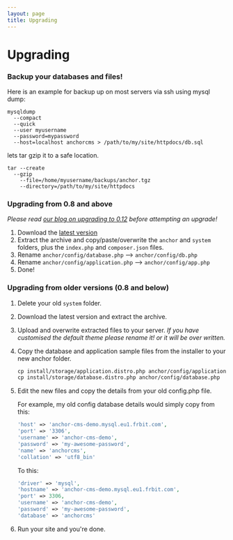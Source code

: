 ```yaml
---
layout: page
title: Upgrading
---
```


# Upgrading

### Backup your databases and files!

Here is an example for backup up on most servers via ssh using mysql dump:

```
mysqldump
  --compact
  --quick
  --user myusername
  --password=mypassword
  --host=localhost anchorcms > /path/to/my/site/httpdocs/db.sql
```

lets tar gzip it to a safe location.

```
tar --create
  --gzip
	--file=/home/myusername/backups/anchor.tgz
	--directory=/path/to/my/site/httpdocs
```

### Upgrading from 0.8 and above
*Please read [our blog on upgrading to 0.12](//http://blog.anchorcms.com/posts/012-installation-upgrade) before attempting an upgrade!*

1. Download the [latest version](//anchorcms.com/download)
2. Extract the archive and copy/paste/overwrite the `anchor` and `system` folders, plus the `index.php` and `composer.json` files.
3. Rename `anchor/config/database.php` --> `anchor/config/db.php`
4. Rename `anchor/config/application.php` --> `anchor/config/app.php`
5. Done!

### Upgrading from older versions (0.8 and below)

1. Delete your old `system` folder.
2. Download the latest version and extract the archive.
3. Upload and overwrite extracted files to your server.
  *If you have customised the default theme please rename it! or it will be over written.*
4. Copy the database and application sample files from the installer to your new anchor folder.

   ``` txt
   cp install/storage/application.distro.php anchor/config/application.php
   cp install/storage/database.distro.php anchor/config/database.php
   ```
  
5. Edit the new files and copy the details from your old config.php file.

   For example, my old config database details would simply copy from this:
  
   ``` php
   'host' => 'anchor-cms-demo.mysql.eu1.frbit.com',
   'port' => '3306',
   'username' => 'anchor-cms-demo',
   'password' => 'my-awesome-password',
   'name' => 'anchorcms',
   'collation' => 'utf8_bin'
   ```
  
   To this:
  
   ``` php
   'driver' => 'mysql',
   'hostname' => 'anchor-cms-demo.mysql.eu1.frbit.com',
   'port' => 3306,
   'username' => 'anchor-cms-demo',
   'password' => 'my-awesome-password',
   'database' => 'anchorcms'
   ```
  
6. Run your site and you're done.
